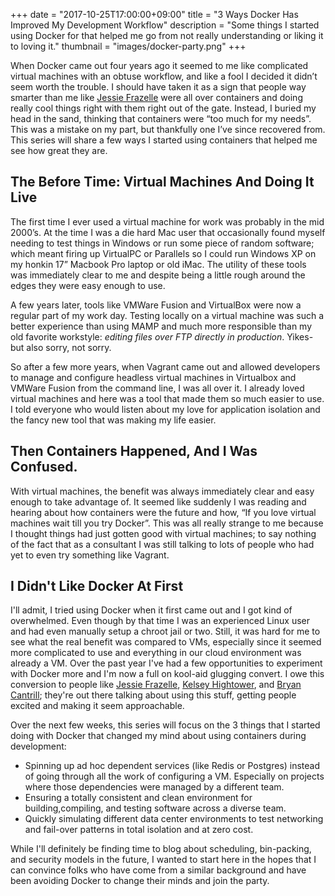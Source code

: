 +++
date = "2017-10-25T17:00:00+09:00"
title = "3 Ways Docker Has Improved My Development Workflow"
description = "Some things I started using Docker for that helped me go from not really understanding or liking it to loving it."
thumbnail = "images/docker-party.png"
+++

When Docker came out four years ago it seemed to me like complicated virtual machines with an obtuse workflow, and like 
a fool I decided it didn’t seem worth the trouble. I should have taken it as a sign that people way smarter than me like 
[Jessie Frazelle](https://blog.jessfraz.com/) were all over containers and doing really cool things right with them right out of the gate. Instead, I 
buried my head in the sand, thinking that containers were “too much for my needs”. This was a mistake on my part, but 
thankfully one I’ve since recovered from. This series will share a few ways I started using containers that helped me 
see how great they are.

## The Before Time: Virtual Machines And Doing It Live 
The first time I ever used a virtual machine for work was probably in the mid 2000’s. At the time I was a die hard Mac 
user that occasionally found myself needing to test things in Windows or run some piece of random software; which meant 
firing up VirtualPC or Parallels so I could run Windows XP on my honkin 17” Macbook Pro laptop or old iMac. The utility 
of these tools was immediately clear to me and despite being a little rough around the edges they were easy enough to use.

A few years later, tools like VMWare Fusion and VirtualBox were now a regular part of my work day. Testing locally on a 
virtual machine was such a better experience than using MAMP and much more responsible than my old favorite workstyle: 
_editing files over FTP directly in production_. Yikes- but also sorry, not sorry.

So after a few more years, when Vagrant came out and allowed developers to manage and configure headless virtual machines 
in Virtualbox and VMWare Fusion from the command line, I was all over it. I already loved virtual machines and here was a 
tool that made them so much easier to use. I told everyone who would listen about my love for application isolation and 
the fancy new tool that was making my life easier.

## Then Containers Happened, And I Was Confused.
With virtual machines, the benefit was always immediately clear and easy enough to take advantage of. It seemed like suddenly 
I was reading and hearing about how containers were the future and how, “If you love virtual machines wait till 
you try Docker”. This was all really strange to me because I thought things had just gotten good with virtual machines; 
to say nothing of the fact that as a consultant I was still talking to lots of people who had yet to even try something 
like Vagrant.

## I Didn't Like Docker At First
I'll admit, I tried using Docker when it first came out and I got kind of overwhelmed. Even though by that time I was an experienced Linux
user and had even manually setup a chroot jail or two. Still, it was hard for me to see what the real benefit was compared to VMs, 
especially since it seemed more complicated to use and everything in our cloud environment was already a VM. Over the past year I've had
a few opportunities to experiment with Docker more and I'm now a full on kool-aid glugging convert. I owe this conversion 
to people like [Jessie Frazelle], [Kelsey Hightower], and [Bryan Cantrill]; they're out there talking about using this stuff, getting
people excited and making it seem approachable.

Over the next few weeks, this series will focus on the 3 things that I started doing with Docker that changed my mind about
using containers during development:

  - Spinning up ad hoc dependent services (like Redis or Postgres) instead of going through all the work of configuring a VM. Especially on projects where those dependencies were managed by a different team.
  - Ensuring a totally consistent and clean environment for building,compiling, and testing software across a diverse team.
  - Quickly simulating different data center environments to test networking and fail-over patterns in total isolation and at zero cost.

While I'll definitely be finding time to blog about scheduling, bin-packing, and security models in the future, I wanted to
start here in the hopes that I can convince folks who have come from a similar background and have been avoiding Docker to change their
minds and join the party.

<br/>

[Jessie Frazelle]: https://blog.jessfraz.com/
[Kelsey Hightower]: https://www.youtube.com/watch?v=NVl9cIiPF80
[Bryan Cantrill]: https://www.youtube.com/watch?v=xXWaECk9XqM
